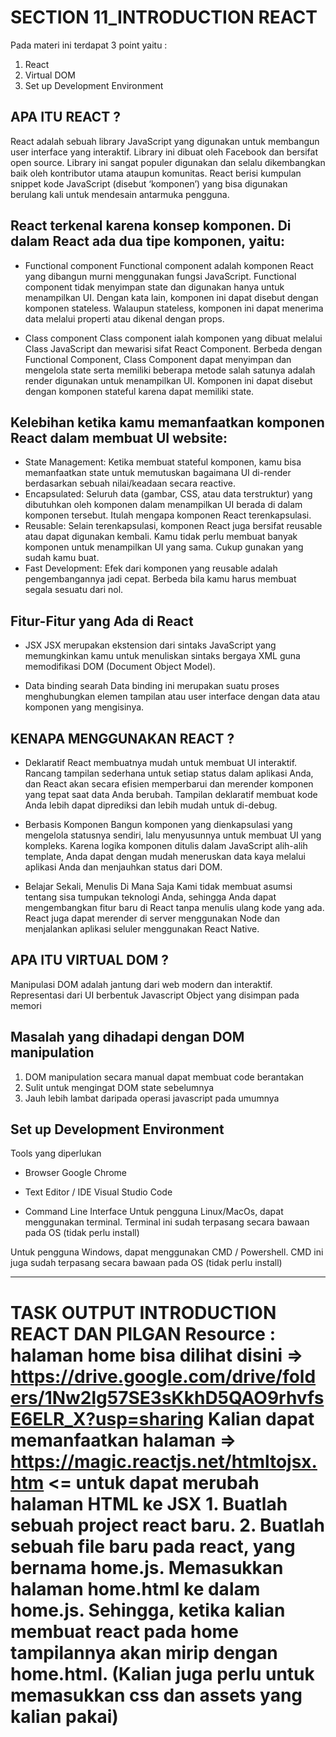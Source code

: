 # SECTION 11_INTRODUCTION REACT

Pada materi ini terdapat 3 point yaitu :

1. React
2. Virtual DOM
3. Set up Development Environment

## APA ITU REACT ?

React adalah sebuah library JavaScript yang digunakan untuk membangun user interface yang interaktif. Library ini dibuat oleh Facebook dan bersifat open source. Library ini sangat populer digunakan dan selalu dikembangkan baik oleh kontributor utama ataupun komunitas. React berisi kumpulan snippet kode JavaScript (disebut ‘komponen’) yang bisa digunakan berulang kali untuk mendesain antarmuka pengguna.

## React terkenal karena konsep komponen. Di dalam React ada dua tipe komponen, yaitu:

- Functional component
  Functional component adalah komponen React yang dibangun murni menggunakan fungsi JavaScript. Functional component tidak menyimpan state dan digunakan hanya untuk menampilkan UI. Dengan kata lain, komponen ini dapat disebut dengan komponen stateless. Walaupun stateless, komponen ini dapat menerima data melalui properti atau dikenal dengan props.

- Class component
  Class component ialah komponen yang dibuat melalui Class JavaScript dan mewarisi sifat React Component. Berbeda dengan Functional Component, Class Component dapat menyimpan dan mengelola state serta memiliki beberapa metode salah satunya adalah render digunakan untuk menampilkan UI. Komponen ini dapat disebut dengan komponen stateful karena dapat memiliki state.

## Kelebihan ketika kamu memanfaatkan komponen React dalam membuat UI website:

- State Management: Ketika membuat stateful komponen, kamu bisa memanfaatkan state untuk memutuskan bagaimana UI di-render berdasarkan sebuah nilai/keadaan secara reactive.
- Encapsulated: Seluruh data (gambar, CSS, atau data terstruktur) yang dibutuhkan oleh komponen dalam menampilkan UI berada di dalam komponen tersebut. Itulah mengapa komponen React terenkapsulasi.
- Reusable: Selain terenkapsulasi, komponen React juga bersifat reusable atau dapat digunakan kembali. Kamu tidak perlu membuat banyak komponen untuk menampilkan UI yang sama. Cukup gunakan yang sudah kamu buat.
- Fast Development: Efek dari komponen yang reusable adalah pengembangannya jadi cepat. Berbeda bila kamu harus membuat segala sesuatu dari nol.

## Fitur-Fitur yang Ada di React

- JSX
  JSX merupakan ekstension dari sintaks JavaScript yang memungkinkan kamu untuk menuliskan sintaks bergaya XML guna memodifikasi DOM (Document Object Model).

- Data binding searah
  Data binding ini merupakan suatu proses menghubungkan elemen tampilan atau user interface dengan data atau komponen yang mengisinya.

## KENAPA MENGGUNAKAN REACT ?

- Deklaratif
  React membuatnya mudah untuk membuat UI interaktif. Rancang tampilan sederhana untuk setiap status dalam aplikasi Anda, dan React akan secara efisien memperbarui dan merender komponen yang tepat saat data Anda berubah.
  Tampilan deklaratif membuat kode Anda lebih dapat diprediksi dan lebih mudah untuk di-debug.

- Berbasis Komponen
  Bangun komponen yang dienkapsulasi yang mengelola statusnya sendiri, lalu menyusunnya untuk membuat UI yang kompleks.
  Karena logika komponen ditulis dalam JavaScript alih-alih template, Anda dapat dengan mudah meneruskan data kaya melalui aplikasi Anda dan menjauhkan status dari DOM.

- Belajar Sekali, Menulis Di Mana Saja
  Kami tidak membuat asumsi tentang sisa tumpukan teknologi Anda, sehingga Anda dapat mengembangkan fitur baru di React tanpa menulis ulang kode yang ada.
  React juga dapat merender di server menggunakan Node dan menjalankan aplikasi seluler menggunakan React Native.

## APA ITU VIRTUAL DOM ?

Manipulasi DOM adalah jantung dari web modern dan interaktif. Representasi dari UI berbentuk Javascript Object yang disimpan pada memori

## Masalah yang dihadapi dengan DOM manipulation

1. DOM manipulation secara manual dapat membuat code berantakan
2. Sulit untuk mengingat DOM state sebelumnya
3. Jauh lebih lambat daripada operasi javascript pada umumnya

## Set up Development Environment

Tools yang diperlukan

- Browser
  Google Chrome

- Text Editor / IDE
  Visual Studio Code

- Command Line Interface
  Untuk pengguna Linux/MacOs, dapat menggunakan terminal.
  Terminal ini sudah terpasang secara bawaan pada OS (tidak perlu install)

Untuk pengguna Windows, dapat menggunakan CMD / Powershell.
CMD ini juga sudah terpasang secara bawaan pada OS (tidak perlu install)

-----------------------------------------------------------------------------------------------------------------------------------------

# TASK OUTPUT INTRODUCTION REACT DAN PILGAN  Resource : halaman home bisa dilihat disini => https://drive.google.com/drive/folders/1Nw2lg57SE3sKkhD5QAO9rhvfsE6ELR_X?usp=sharing  Kalian dapat memanfaatkan halaman => https://magic.reactjs.net/htmltojsx.htm <= untuk dapat merubah halaman HTML ke JSX  1. Buatlah sebuah project react baru. 2. Buatlah sebuah file baru pada react, yang bernama home.js. Memasukkan halaman home.html ke dalam home.js. Sehingga, ketika kalian membuat react pada home tampilannya akan mirip dengan home.html. (Kalian juga perlu untuk memasukkan css dan assets yang kalian pakai)

